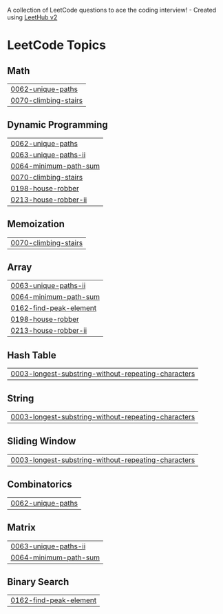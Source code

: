 A collection of LeetCode questions to ace the coding interview! - Created using [LeetHub v2](https://github.com/arunbhardwaj/LeetHub-2.0)
<!---LeetCode Topics Start-->
# LeetCode Topics
## Math
|  |
| ------- |
| [0062-unique-paths](https://github.com/ChimeraElixir/Data_Structure_And_Algorithm/tree/master/0062-unique-paths) |
| [0070-climbing-stairs](https://github.com/ChimeraElixir/Data_Structure_And_Algorithm/tree/master/0070-climbing-stairs) |
## Dynamic Programming
|  |
| ------- |
| [0062-unique-paths](https://github.com/ChimeraElixir/Data_Structure_And_Algorithm/tree/master/0062-unique-paths) |
| [0063-unique-paths-ii](https://github.com/ChimeraElixir/Data_Structure_And_Algorithm/tree/master/0063-unique-paths-ii) |
| [0064-minimum-path-sum](https://github.com/ChimeraElixir/Data_Structure_And_Algorithm/tree/master/0064-minimum-path-sum) |
| [0070-climbing-stairs](https://github.com/ChimeraElixir/Data_Structure_And_Algorithm/tree/master/0070-climbing-stairs) |
| [0198-house-robber](https://github.com/ChimeraElixir/Data_Structure_And_Algorithm/tree/master/0198-house-robber) |
| [0213-house-robber-ii](https://github.com/ChimeraElixir/Data_Structure_And_Algorithm/tree/master/0213-house-robber-ii) |
## Memoization
|  |
| ------- |
| [0070-climbing-stairs](https://github.com/ChimeraElixir/Data_Structure_And_Algorithm/tree/master/0070-climbing-stairs) |
## Array
|  |
| ------- |
| [0063-unique-paths-ii](https://github.com/ChimeraElixir/Data_Structure_And_Algorithm/tree/master/0063-unique-paths-ii) |
| [0064-minimum-path-sum](https://github.com/ChimeraElixir/Data_Structure_And_Algorithm/tree/master/0064-minimum-path-sum) |
| [0162-find-peak-element](https://github.com/ChimeraElixir/Data_Structure_And_Algorithm/tree/master/0162-find-peak-element) |
| [0198-house-robber](https://github.com/ChimeraElixir/Data_Structure_And_Algorithm/tree/master/0198-house-robber) |
| [0213-house-robber-ii](https://github.com/ChimeraElixir/Data_Structure_And_Algorithm/tree/master/0213-house-robber-ii) |
## Hash Table
|  |
| ------- |
| [0003-longest-substring-without-repeating-characters](https://github.com/ChimeraElixir/Data_Structure_And_Algorithm/tree/master/0003-longest-substring-without-repeating-characters) |
## String
|  |
| ------- |
| [0003-longest-substring-without-repeating-characters](https://github.com/ChimeraElixir/Data_Structure_And_Algorithm/tree/master/0003-longest-substring-without-repeating-characters) |
## Sliding Window
|  |
| ------- |
| [0003-longest-substring-without-repeating-characters](https://github.com/ChimeraElixir/Data_Structure_And_Algorithm/tree/master/0003-longest-substring-without-repeating-characters) |
## Combinatorics
|  |
| ------- |
| [0062-unique-paths](https://github.com/ChimeraElixir/Data_Structure_And_Algorithm/tree/master/0062-unique-paths) |
## Matrix
|  |
| ------- |
| [0063-unique-paths-ii](https://github.com/ChimeraElixir/Data_Structure_And_Algorithm/tree/master/0063-unique-paths-ii) |
| [0064-minimum-path-sum](https://github.com/ChimeraElixir/Data_Structure_And_Algorithm/tree/master/0064-minimum-path-sum) |
## Binary Search
|  |
| ------- |
| [0162-find-peak-element](https://github.com/ChimeraElixir/Data_Structure_And_Algorithm/tree/master/0162-find-peak-element) |
<!---LeetCode Topics End-->